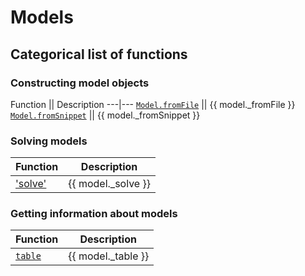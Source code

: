 # Models 


## Categorical list of functions 

### Constructing model objects 

Function || Description 
---|---
[`Model.fromFile`](fromFile.md) || {{ model._fromFile }}
[`Model.fromSnippet`](fromSnippet.md) || {{ model._fromSnippet }}


### Solving models 

Function | Description 
---|---
['solve'](solve.md) | {{ model._solve }}


### Getting information about models

Function | Description 
---|---
[`table`](table.md) | {{ model._table }}

